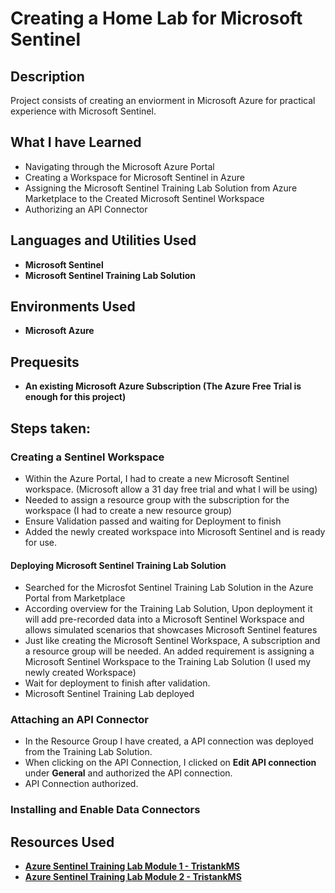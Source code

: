 <h1>Creating a Home Lab for Microsoft Sentinel</h1>


<h2>Description</h2>
Project consists of creating an enviorment in Microsoft Azure for practical experience with Microsoft Sentinel.
<br />

<h2>What I have Learned</h2>

- Navigating through the Microsoft Azure Portal
- Creating a Workspace for Microsoft Sentinel in Azure
- Assigning the Microsoft Sentinel Training Lab Solution from Azure Marketplace to the Created Microsoft Sentinel Workspace
- Authorizing an API Connector 

<h2>Languages and Utilities Used</h2>

- <b>Microsoft Sentinel</b>
- <b>Microsoft Sentinel Training Lab Solution </b>

<h2>Environments Used </h2>

- <b>Microsoft Azure</b>

<h2>Prequesits</h2>

- <b>An existing Microsoft Azure Subscription (The Azure Free Trial is enough for this project)</b>

<h2>Steps taken:</h2>

<h3>Creating a Sentinel Workspace</h3>

- Within the Azure Portal, I had to create a new Microsoft Sentinel workspace. (Microsoft allow a 31 day free trial and what I will be using)
- Needed to assign a resource group with the subscription for the workspace (I had to create a new resource group)
- Ensure Validation passed and waiting for Deployment to finish
- Added the newly created workspace into Microsoft Sentinel and is ready for use.

<h4>Deploying Microsoft Sentinel Training Lab Solution</h4>

- Searched for the Microsfot Sentinel Training Lab Solution in the Azure Portal from Marketplace
- According overview for the Training Lab Solution, Upon deployment it will add pre-recorded data into a Microsoft Sentinel Workspace and allows simulated scenarios that showcases Microsoft Sentinel features
- Just like creating the Microsoft Sentinel Workspace, A subscription and a resource group will be needed. An added requirement is assigning a Microsoft Sentinel Workspace to the Training Lab Solution (I used my newly created Workspace)
- Wait for deployment to finish after validation.
- Microsoft Sentinel Training Lab deployed

<h3>Attaching an API Connector</h3>

- In the Resource Group I have created, a API connection was deployed from the Training Lab Solution.
- When clicking on the API Connection, I clicked on <b>Edit API connection</b> under <b>General</b> and authorized the API connection.
- API Connection authorized.

<h3>Installing and Enable Data Connectors</h3>

<h2>Resources Used</h2>

- <b><a href='https://github.com/Azure/Azure-Sentinel/blob/master/Solutions/Training/Azure-Sentinel-Training-Lab/Modules/Module-1-Setting-up-the-environment.md'>Azure Sentinel Training Lab Module 1 - TristankMS</a></b>
- <b><a href='https://github.com/Azure/Azure-Sentinel/blob/master/Solutions/Training/Azure-Sentinel-Training-Lab/Modules/Module-2-Data-Connectors.md'>Azure Sentinel Training Lab Module 2 - TristankMS</a></b>

<!--
 ```diff
- text in red
+ text in green
! text in orange
# text in gray
@@ text in purple (and bold)@@
```
